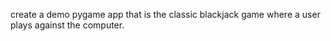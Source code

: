 create a demo pygame app that is the classic blackjack game where a user plays against the computer.

